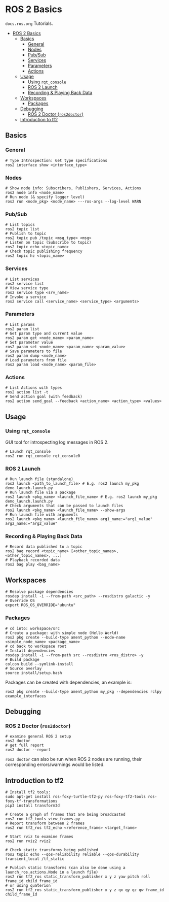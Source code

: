 # ROS 2 Basics

`docs.ros.org` Tutorials.

- [ROS 2 Basics](#ros-2-basics)
  - [Basics](#basics)
    - [General](#general)
    - [Nodes](#nodes)
    - [Pub/Sub](#pubsub)
    - [Services](#services)
    - [Parameters](#parameters)
    - [Actions](#actions)
  - [Usage](#usage)
    - [Using `rqt_console`](#using-rqt_console)
    - [ROS 2 Launch](#ros-2-launch)
    - [Recording & Playing Back Data](#recording--playing-back-data)
  - [Workspaces](#workspaces)
    - [Packages](#packages)
  - [Debugging](#debugging)
    - [ROS 2 Doctor (`ros2doctor`)](#ros-2-doctor-ros2doctor)
  - [Introduction to tf2](#introduction-to-tf2)


## Basics

### General
```shell
# Type Introspection: Get type specifications
ros2 interface show <interface_type>
```

### Nodes
```shell
# Show node info: Subscribers, Publishers, Services, Actions
ros2 node info <node_name>
# Run node (& specify logger level)
ros2 run <node_pkg> <node_name> ---ros-args --log-level WARN
```

### Pub/Sub
```shell
# List topics
ros2 topic list
# Publish to topic
ros2 topic pub /topic <msg_type> <msg>
# Listen on topic (Subscribe to topic)
ros2 topic echo <topic_name>
# Check topic publishing frequency
ros2 topic hz <topic_name>
```

### Services
```shell
# List services
ros2 service list
# View service type
ros2 service type <srv_name>
# Invoke a service
ros2 service call <service_name> <service_type> <arguments>
```

### Parameters
```shell
# List params
ros2 param list
# Get param type and current value
ros2 param get <node_name> <param_name>
# Set parameter value
ros2 param set <node_name> <param_name> <param_value>
# Save parameters to file
ros2 param dump <node_name>
# Load parameters from file
ros2 param load <node_name> <param_file>
```

### Actions
```shell
# List Actions with types
ros2 action list -t
# Send action goal (with feedback)
ros2 action send_goal --feedback <action_name> <action_type> <values>
```


## Usage

### Using `rqt_console`
GUI tool for introspecting log messages in ROS 2.
```shell
# Launch rqt_console
ros2 run rqt_console rqt_console0
```

### ROS 2 Launch
```shell
# Run launch file (standalone)
ros2 launch <path_to_launch_file> # E.g. ros2 launch my_pkg demo_launch.launch.py
# Run launch file via a package
ros2 launch <pkg_name> <launch_file_name> # E.g. ros2 launch my_pkg demo_launch.launch.py
# Check arguments that can be passed to launch files
ros2 launch <pkg_name> <launch_file_name> --show-args
# Run launch file with arguments
ros2 launch <pkg_name> <launch_file_name> arg1_name:="arg1_value" arg2_name:="arg2_value"
```

### Recording & Playing Back Data
```shell
# Record data published to a topic
ros2 bag record <topic_name> [<other_topic_names>, <other_topic_names>, ...]
# Playback recorded data
ros2 bag play <bag_name>
```


## Workspaces
```shell
# Resolve package dependencies
rosdep install -i --from-path <src_path> --rosdistro galactic -y
# Override OS
export ROS_OS_OVERRIDE="ubuntu"
```

### Packages
```shell
# cd into: workspace/src
# Create a package: with simple node (Hello World)
ros2 pkg create --build-type ament_python --node-name <simple_node_name> <package_name>
# cd back to workspace root
# Install dependencies
rosdep install -i --from-path src --rosdistro <ros_distro> -y
# Build package
colcon build --symlink-install
# Source overlay
source install/setup.bash
```
Packages can be created with dependencies, an example is:
```shell
ros2 pkg create --build-type ament_python my_pkg --dependencies rclpy example_interfaces
```


## Debugging

### ROS 2 Doctor (`ros2doctor`)
```shell
# examine general ROS 2 setup
ros2 doctor
# get full report
ros2 doctor --report
```
`ros2 doctor` can also be run when ROS 2 nodes are running, their corresponding errors/warnings would be listed.


## Introduction to tf2
```shell
# Install tf2 tools:
sudo apt-get install ros-foxy-turtle-tf2-py ros-foxy-tf2-tools ros-foxy-tf-transformations
pip3 install transform3d

# Create a graph of frames that are being broadcasted
ros2 run tf2_tools view_frames.py
# Report transform between 2 frames
ros2 run tf2_ros tf2_echo <reference_frame> <target_frame>

# Start rviz to examine frames
ros2 run rviz2 rviz2

# Check static transforms being published
ros2 topic echo --qos-reliability reliable --qos-durability transient_local /tf_static

# Publish static transforms (can also be done using a launch_ros.actions.Node in a launch file)
ros2 run tf2_ros static_transform_publisher x y z yaw pitch roll frame_id child_frame_id
# or using quaterion
ros2 run tf2_ros static_transform_publisher x y z qx qy qz qw frame_id child_frame_id
```
